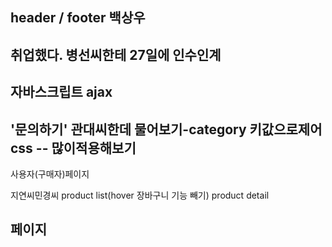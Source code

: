 header / footer 
백상우
---
취업했다.
병선씨한테 27일에 인수인계
---
자바스크립트
ajax
---
'문의하기' 관대씨한데 물어보기-category 키값으로제어
css -- 많이적용해보기
---
사용자(구매자)페이지

지연씨민경씨 
product list(hover 장바구니 기능 빼기)
product detail

페이지
---
